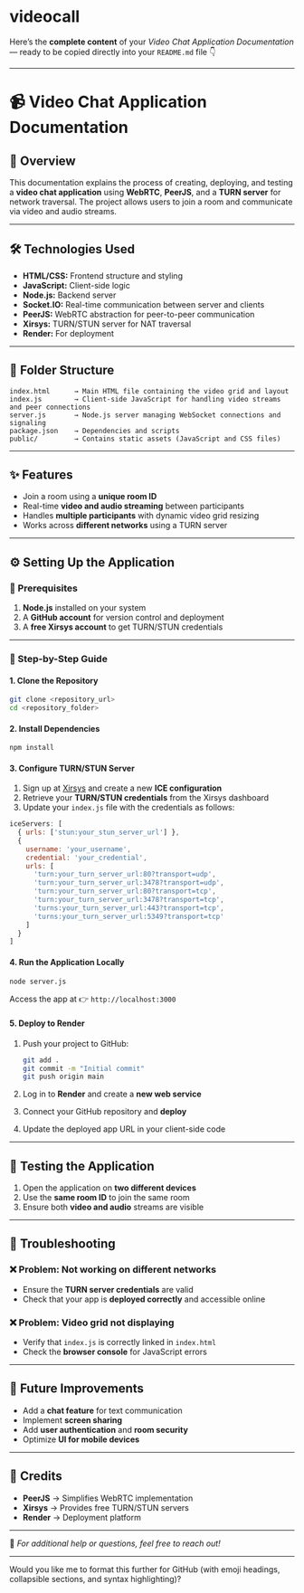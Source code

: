 # videocall
Here’s the **complete content** of your *Video Chat Application Documentation* — ready to be copied directly into your `README.md` file 👇

---

# 📹 Video Chat Application Documentation

## 🧩 Overview

This documentation explains the process of creating, deploying, and testing a **video chat application** using **WebRTC**, **PeerJS**, and a **TURN server** for network traversal.
The project allows users to join a room and communicate via video and audio streams.

---

## 🛠️ Technologies Used

* **HTML/CSS:** Frontend structure and styling
* **JavaScript:** Client-side logic
* **Node.js:** Backend server
* **Socket.IO:** Real-time communication between server and clients
* **PeerJS:** WebRTC abstraction for peer-to-peer communication
* **Xirsys:** TURN/STUN server for NAT traversal
* **Render:** For deployment

---

## 📁 Folder Structure

```
index.html      → Main HTML file containing the video grid and layout
index.js        → Client-side JavaScript for handling video streams and peer connections
server.js       → Node.js server managing WebSocket connections and signaling
package.json    → Dependencies and scripts
public/         → Contains static assets (JavaScript and CSS files)
```

---

## ✨ Features

* Join a room using a **unique room ID**
* Real-time **video and audio streaming** between participants
* Handles **multiple participants** with dynamic video grid resizing
* Works across **different networks** using a TURN server

---

## ⚙️ Setting Up the Application

### 🧾 Prerequisites

1. **Node.js** installed on your system
2. A **GitHub account** for version control and deployment
3. A **free Xirsys account** to get TURN/STUN credentials

---

### 🚀 Step-by-Step Guide

#### 1. Clone the Repository

```bash
git clone <repository_url>
cd <repository_folder>
```

#### 2. Install Dependencies

```bash
npm install
```

#### 3. Configure TURN/STUN Server

1. Sign up at [Xirsys](https://xirsys.com) and create a new **ICE configuration**
2. Retrieve your **TURN/STUN credentials** from the Xirsys dashboard
3. Update your `index.js` file with the credentials as follows:

```javascript
iceServers: [
  { urls: ['stun:your_stun_server_url'] },
  {
    username: 'your_username',
    credential: 'your_credential',
    urls: [
      'turn:your_turn_server_url:80?transport=udp',
      'turn:your_turn_server_url:3478?transport=udp',
      'turn:your_turn_server_url:80?transport=tcp',
      'turn:your_turn_server_url:3478?transport=tcp',
      'turns:your_turn_server_url:443?transport=tcp',
      'turns:your_turn_server_url:5349?transport=tcp'
    ]
  }
]
```

#### 4. Run the Application Locally

```bash
node server.js
```

Access the app at 👉 `http://localhost:3000`

#### 5. Deploy to Render

1. Push your project to GitHub:

   ```bash
   git add .
   git commit -m "Initial commit"
   git push origin main
   ```
2. Log in to **Render** and create a **new web service**
3. Connect your GitHub repository and **deploy**
4. Update the deployed app URL in your client-side code

---

## 🧪 Testing the Application

1. Open the application on **two different devices**
2. Use the **same room ID** to join the same room
3. Ensure both **video and audio** streams are visible

---

## 🐞 Troubleshooting

### ❌ Problem: Not working on different networks

* Ensure the **TURN server credentials** are valid
* Check that your app is **deployed correctly** and accessible online

### ❌ Problem: Video grid not displaying

* Verify that `index.js` is correctly linked in `index.html`
* Check the **browser console** for JavaScript errors

---

## 🔮 Future Improvements

* Add a **chat feature** for text communication
* Implement **screen sharing**
* Add **user authentication** and **room security**
* Optimize **UI for mobile devices**

---

## 🙌 Credits

* **PeerJS** → Simplifies WebRTC implementation
* **Xirsys** → Provides free TURN/STUN servers
* **Render** → Deployment platform

---

💬 *For additional help or questions, feel free to reach out!*

---

Would you like me to format this further for GitHub (with emoji headings, collapsible sections, and syntax highlighting)?

